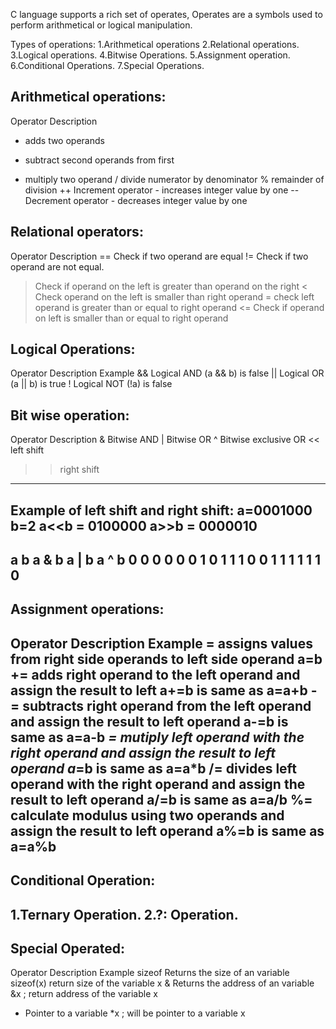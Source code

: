 C language supports a rich set of operates, Operates are a symbols used to perform arithmetical or logical manipulation.

Types of operations:
1.Arithmetical operations
2.Relational operations.
3.Logical operations.
4.Bitwise Operations.
5.Assignment operation.
6.Conditional Operations.
7.Special Operations.

Arithmetical operations:
------------------------
Operator	Description
+	adds two operands
-	subtract second operands from first
*	multiply two operand
/	divide numerator by denominator
%	remainder of division
++	Increment operator - increases integer value by one
--	Decrement operator - decreases integer value by one

Relational operators:
---------------------
Operator	Description
==	Check if two operand are equal
!=	Check if two operand are not equal.
>	Check if operand on the left is greater than operand on the right
<	Check operand on the left is smaller than right operand
>=	check left operand is greater than or equal to right operand
<=	Check if operand on left is smaller than or equal to right operand

Logical Operations:
-------------------
Operator	Description	Example
&&	Logical AND	(a && b) is false
||	Logical OR	(a || b) is true
!	Logical NOT	(!a) is false

Bit wise operation:
-------------------
Operator	Description
&	Bitwise AND
|	Bitwise OR
^	Bitwise exclusive OR
<<	left shift
>>	right shift
--------------------------------------------
Example of left shift and right shift:
a=0001000
b=2
a<<b = 0100000
a>>b = 0000010
--------------------------------------------
a	b	a & b	a | b	a ^ b
0	0	0	0	0
0	1	0	1	1
1	0	0	1	1
1	1	1	1	0
--------------------------------------------
Assignment operations:
---------------------
Operator	Description	Example
=	assigns values from right side operands to left side operand	a=b
+=	adds right operand to the left operand and assign the result to left	a+=b is same as a=a+b
-=	subtracts right operand from the left operand and assign the result to left operand	a-=b is same as a=a-b
*=	mutiply left operand with the right operand and assign the result to left operand	a*=b is same as a=a*b
/=	divides left operand with the right operand and assign the result to left operand	a/=b is same as a=a/b
%=	calculate modulus using two operands and assign the result to left operand	a%=b is same as a=a%b
-------------------------------------------------------------------------
Conditional Operation:
----------------------
1.Ternary Operation.
2.?: Operation.
---------------------
Special Operated:
--------------------
Operator	Description	Example
sizeof	Returns the size of an variable	sizeof(x) return size of the variable x
&	Returns the address of an variable	&x ; return address of the variable x
*	Pointer to a variable	*x ; will be pointer to a variable x